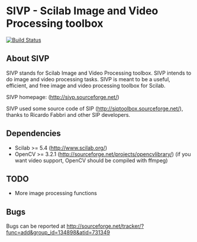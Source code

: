# SIVP - Scilab Image and Video Processing toolbox

[![Build Status](https://travis-ci.org/acbalingit/scilab-sivp.svg?branch=master)](https://travis-ci.org/acbalingit/scilab-sivp)
## About SIVP
SIVP stands for Scilab Image and Video Processing toolbox. SIVP intends to do image and video processing tasks. SIVP is meant to be a useful, efficient, and free image and video processing toolbox for Scilab.

SIVP homepage: (http://sivp.sourceforge.net/)

SIVP used some source code of SIP (http://siptoolbox.sourceforge.net/),
thanks to Ricardo Fabbri and other SIP developers.


## Dependencies
* Scilab		>= 5.4		(http://www.scilab.org/)
* OpenCV		>= 3.2.1	(http://sourceforge.net/projects/opencvlibrary/)
		(if you want video support, OpenCV should be compiled with ffmpeg)


## TODO
* More image processing functions


## Bugs
Bugs can be reported at
http://sourceforge.net/tracker/?func=add&group_id=134898&atid=731349
